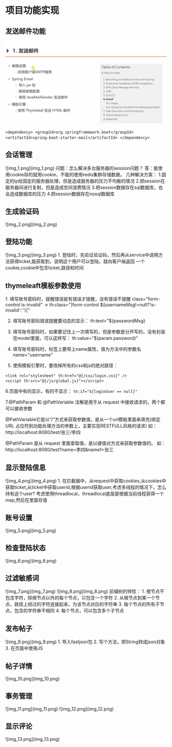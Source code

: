 <h1>项目功能实现</h1>

<h2>发送邮件功能</h2>

![img.png](img.png)

``
<dependency>
<groupId>org.springframework.boot</groupId>
<artifactId>spring-boot-starter-mail</artifactId>
</dependency>
``

<h2>会话管理</h2>
![img_1.png](img_1.png)
问题：怎么解决多台服务器的session问题？
答：能使用cookie存的就用cookie，不能的使用redis集群存储数据。
几种解决方案：
1.固定的ip给固定的服务器处理，但是造成服务器的压力不均衡的情况
2.把session在服务器间进行复制，但是造成空间浪费情况
3.把session数据存在sql数据库，也会造成数据库的压力
4.把session数据存在nosql数据库

<h2>生成验证码</h2>
![img_2.png](img_2.png)

<h2>登陆功能</h2>
![img_3.png](img_3.png)
1. 登陆时，先验证验证码，然后再从service中调用方法获得ticket,能获取到，说明这个用户可以登陆，就向客户端返回
一个cookie,cookie中包含ticket,路径和时间

<h2>thymeleaft模板参数使用</h2>
1. 填写账号密码时，提醒错误是有错误才提醒，没有错误不提醒
class="form-control is-invalid" -> th:class="|form-control ${usernameMsg!=null?'is-invalid':''}|"
  
2. 填写账号密码错误提醒要动态的显示：
   th:text="${passwordMsg}


3. 填写账号密码时，如果要记住上一次填写的，但是参数是分开写的，没有封装在model里面，可以这样写：
th:value="${param.password}"
   
4. 填写账号密码时，标签上要带上name属性，值为方法中的参数名 
name="username"
   
5. 使用模板引擎时，要改掉所有的css和js的绝对路径：
```
<link rel="stylesheet" th:href="@{/css/login.css}" />
<script th:src="@{/js/global.js}"></script>
```

6.页面中有的显示，有的不显示：
``th:if="${loginUser == null}"``

7.@PathParam 和 @PathVariable 注解是用于从 request 中接收请求的，两个都可以接收参数

@PathVariable它是以“/”方式来获取参数值。是从一个url模板里面来填充(绑定 URL 占位符到功能处理方法的参数上，主要实现RESTFULL风格的请求) 如：http://localhost:8080/test/张三/李四

@PathParam 是从 request 里面拿取值，是以键值对方式来获取参数值的。
如：http://localhost:8080/test?name=李四&name1=张三


<h2>显示登陆信息</h2>
![img_4.png](img_4.png)
1. 在拦截器中，从request中获取cookies,从cookies中获取ticket,从ticket中获取userid,根据userid获取user,考虑多线程的情况下，怎么持有这个user?
考虑使用threadlocal，threadlocal底层是根据当前线程获得一个map,然后在里面存值
   
<h2>账号设置</h2>
![img_5.png](img_5.png)

<h2>检查登陆状态</h2>
![img_6.png](img_6.png)

<h2>过滤敏感词</h2>
![img_7.png](img_7.png)
![img_8.png](img_8.png)
前缀树的特性：
1. 根节点不包含字符，除根节点以外的每个节点，只包含一个字符
2. 从根节点到某一个节点，路径上经过的字符连接起来，为该节点对应的字符串
3. 每个节点的所有子节点，包含的字符串不相同
4. 每个节点，可以包含多个子节点
   
<h2>发布帖子</h2>
![img_9.png](img_9.png)
1. 导入fastjson包
2. 写个方法，把String转成json对象
3. 在页面中使用JS
   
<h2>帖子详情</h2>
![img_10.png](img_10.png)
<h2>事务管理</h2>
![img_11.png](img_11.png)
![img_12.png](img_12.png)
<h2>显示评论</h2>
![img_13.png](img_13.png)